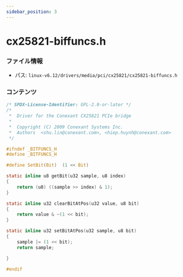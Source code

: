 ```yaml
---
sidebar_position: 3
---
```

# cx25821-biffuncs.h

### ファイル情報

- パス: `linux-v6.12/drivers/media/pci/cx25821/cx25821-biffuncs.h`

### コンテンツ

```h
/* SPDX-License-Identifier: GPL-2.0-or-later */
/*
 *  Driver for the Conexant CX25821 PCIe bridge
 *
 *  Copyright (C) 2009 Conexant Systems Inc.
 *  Authors  <shu.lin@conexant.com>, <hiep.huynh@conexant.com>
 */

#ifndef _BITFUNCS_H
#define _BITFUNCS_H

#define SetBit(Bit)  (1 << Bit)

static inline u8 getBit(u32 sample, u8 index)
{
	return (u8) ((sample >> index) & 1);
}

static inline u32 clearBitAtPos(u32 value, u8 bit)
{
	return value & ~(1 << bit);
}

static inline u32 setBitAtPos(u32 sample, u8 bit)
{
	sample |= (1 << bit);
	return sample;

}

#endif

```
